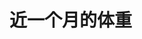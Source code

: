 # 近一个月的体重

<PhoneSnapshot url="https://1.z.wiki/autoupload/20230924/yJhr.2688X1242-IMG_0872.PNG" title="近一个月的体重" alt="近一个月的体重" />

